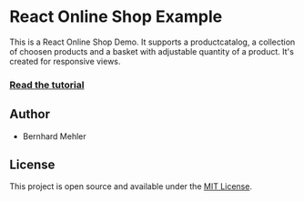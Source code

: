 # React Online Shop Example

This is a React Online Shop Demo. It supports a productcatalog, a collection of choosen products and a basket with adjustable quantity of a product. It's created for responsive views.

### [Read the tutorial]()

## Author

- Bernhard Mehler

## License

This project is open source and available under the [MIT License]().